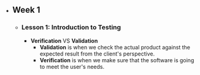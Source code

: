 - ## Week 1
	- ### Lesson 1: Introduction to Testing
		- **Verification** VS **Validation**
			- **Validation** is when we check the actual product against the expected result from the client's perspective.
			- **Verification** is when we make sure that the software is going to meet the user's needs.